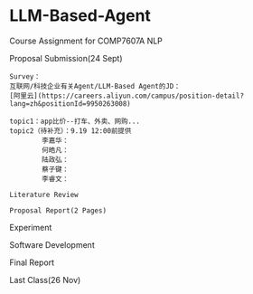 # LLM-Based-Agent
Course Assignment for COMP7607A NLP

Proposal Submission(24 Sept)
    
    Survey：
    互联网/科技企业有关Agent/LLM-Based Agent的JD：
    [阿里云](https://careers.aliyun.com/campus/position-detail?lang=zh&positionId=9950263008)
    
    topic1：app比价--打车、外卖、网购...
    topic2（待补充）：9.19 12:00前提供
            李嘉华：
            何皓凡：
            陆政弘：
            蔡子键：
            李睿文：

    Literature Review

    Proposal Report(2 Pages)


Experiment


Software Development


Final Report



Last Class(26 Nov)
